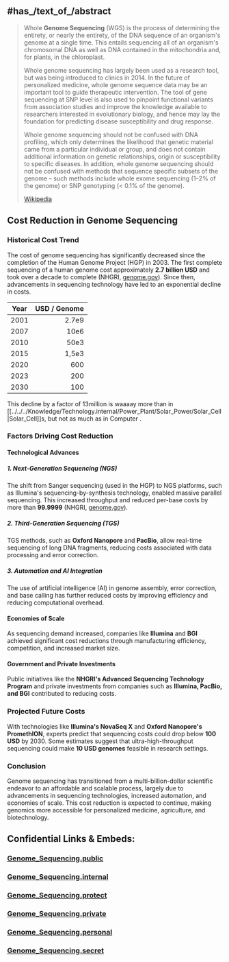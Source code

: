 
## #has_/text_of_/abstract 

> Whole **Genome Sequencing** (WGS) is the process of determining the entirety, or nearly the entirety, of the DNA sequence of an organism's genome at a single time. This entails sequencing all of an organism's chromosomal DNA as well as DNA contained in the mitochondria and, for plants, in the chloroplast.
>
> Whole genome sequencing has largely been used as a research tool, but was being introduced to clinics in 2014. In the future of personalized medicine, whole genome sequence data may be an important tool to guide therapeutic intervention. The tool of gene sequencing at SNP level is also used to pinpoint functional variants from association studies and improve the knowledge available to researchers interested in evolutionary biology, and hence may lay the foundation for predicting disease susceptibility and drug response.
>
> Whole genome sequencing should not be confused with DNA profiling, which only determines the likelihood that genetic material came from a particular individual or group, and does not contain additional information on genetic relationships, origin or susceptibility to specific diseases. In addition, whole genome sequencing should not be confused with methods that sequence specific subsets of the genome – such methods include whole exome sequencing (1–2% of the genome) or SNP genotyping (< 0.1% of the genome).
>
> [Wikipedia](https://en.wikipedia.org/wiki/Whole%20genome%20sequencing)


 ## Cost Reduction in Genome Sequencing

### Historical Cost Trend

The cost of genome sequencing has significantly decreased 
since the completion of the Human Genome Project (HGP) in 2003. 
The first complete sequencing of a human genome cost approximately **2.7 billion USD** 
and took over a decade to complete (NHGRI, [genome.gov](https://www.genome.gov)). 
Since then, advancements in sequencing technology have led to an exponential decline in costs.

| Year | USD / Genome |
| ---- | -----------: |
| 2001 |        2.7e9 |
| 2007 |         10e6 |
| 2010 |         50e3 |
| 2015 |        1,5e3 |
| 2020 |          600 |
| 2023 |          200 |
| 2030 |          100 |

This decline by a factor of 13million is waaaay more than in [[../../../Knowledge/Technology.internal/Power_Plant/Solar_Power/Solar_Cell|Solar_Cell]]s, but not as much as in Computer . 

### Factors Driving Cost Reduction

#### **Technological Advances**

##### **1. Next-Generation Sequencing (NGS)**

The shift from Sanger sequencing (used in the HGP) to NGS platforms, 
such as Illumina's sequencing-by-synthesis technology, enabled massive parallel sequencing. 
This increased throughput and reduced per-base costs by more than **99.9999** (NHGRI, [genome.gov](https://www.genome.gov)).

##### **2. Third-Generation Sequencing (TGS)**

TGS methods, such as **Oxford Nanopore** and **PacBio**, allow real-time sequencing of long DNA fragments, 
reducing costs associated with data processing and error correction.

##### **3. Automation and AI Integration**

The use of artificial intelligence (AI) in genome assembly, error correction, 
and base calling has further reduced costs by improving efficiency and reducing computational overhead.

#### **Economies of Scale**

As sequencing demand increased, companies like **Illumina** and **BGI** achieved significant cost reductions 
through manufacturing efficiency, competition, and increased market size.

#### **Government and Private Investments**

Public initiatives like the **NHGRI's Advanced Sequencing Technology Program** 
and private investments from companies such as **Illumina, PacBio, and BGI** contributed to reducing costs.

### Projected Future Costs

With technologies like **Illumina's NovaSeq X** and **Oxford Nanopore's PromethION**, 
experts predict that sequencing costs could drop below **100 USD** by 2030. 
Some estimates suggest that ultra-high-throughput sequencing 
could make **10 USD genomes** feasible in research settings.

### Conclusion

Genome sequencing has transitioned from a multi-billion-dollar scientific endeavor 
to an affordable and scalable process, largely due to advancements in sequencing technologies, 
increased automation, and economies of scale. This cost reduction is expected to continue, making genomics more accessible for personalized medicine, agriculture, and biotechnology.




## Confidential Links & Embeds: 

### [Genome_Sequencing.public](/_public\bio\Genetics/Genome_Sequencing.public.md) 

### [Genome_Sequencing.internal](/_internal\bio\Genetics/Genome_Sequencing.internal.md) 

### [Genome_Sequencing.protect](/_protect\bio\Genetics/Genome_Sequencing.protect.md) 

### [Genome_Sequencing.private](/_private\bio\Genetics/Genome_Sequencing.private.md) 

### [Genome_Sequencing.personal](/_personal\bio\Genetics/Genome_Sequencing.personal.md) 

### [Genome_Sequencing.secret](/_secret\bio\Genetics/Genome_Sequencing.secret.md)

